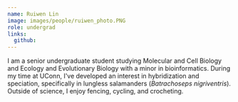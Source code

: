 ```yaml
---
name: Ruiwen Lin
image: images/people/ruiwen_photo.PNG
role: undergrad
links:
  github:
---
```


I am a senior undergraduate student studying Molecular and Cell Biology and Ecology and Evolutionary Biology with a minor in bioinformatics. During my time at UConn, I've developed an interest in hybridization and speciation, specifically in lungless salamanders (<i>Batrachoseps nigriventris</i>). 
Outside of science, I enjoy fencing, cycling, and crocheting.
